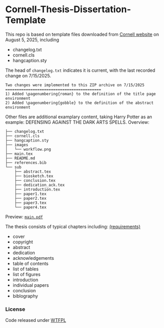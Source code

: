 # Cornell-Thesis-Dissertation-Template

This repo is based on template files downloaded from [Cornell website](https://gradschool.cornell.edu/academic-progress/degrees-fields/research-degree-requirements/thesis-dissertation/templates/) on August 5, 2025, including
- changelog.txt
- cornell.cls
- hangcaption.sty


The head of `changelog.txt` indicates it is current, with the last recorded change on 7/15/2025.

```
Two changes were implemented to this ZIP archive on 7/15/2025
==========================================
1) Added \pagenumbering{roman} to the definition of the title page environment
2) Added \pagenumbering{gobble} to the definition of the abstract environment
```


Other files are additional examplary content, taking Harry Potter as an example: DEFENSING AGAINST THE DARK ARTS SPELLS. Overview:
```
├── changelog.txt
├── cornell.cls
├── hangcaption.sty
├── images
│   └── workflow.png
├── main.tex
├── README.md
├── references.bib
└── sub
    ├── abstract.tex
    ├── biosketch.tex
    ├── conclusion.tex
    ├── dedication_ack.tex
    ├── introduction.tex
    ├── paper1.tex
    ├── paper2.tex
    ├── paper3.tex
    └── paper4.tex
```

Preview: [`main.pdf`](https://github.com/lydhr/Cornell-Thesis-Dissertation-Template/tree/main/main.pdf)


The thesis consists of typical chapters including: [(requirements)](https://gradschool.cornell.edu/academic-progress/degrees-fields/research-degree-requirements/thesis-dissertation/writing-your-thesis-dissertation/required-sections-guidelines-and-suggestions/)
- cover
- copyright
- abstract
- dedication
- acknowledgements
- table of contents
- list of tables
- list of figures
- introduction
- individual papers
- conclusion
- biblography


### License
Code released under [WTFPL](http://www.wtfpl.net/)
